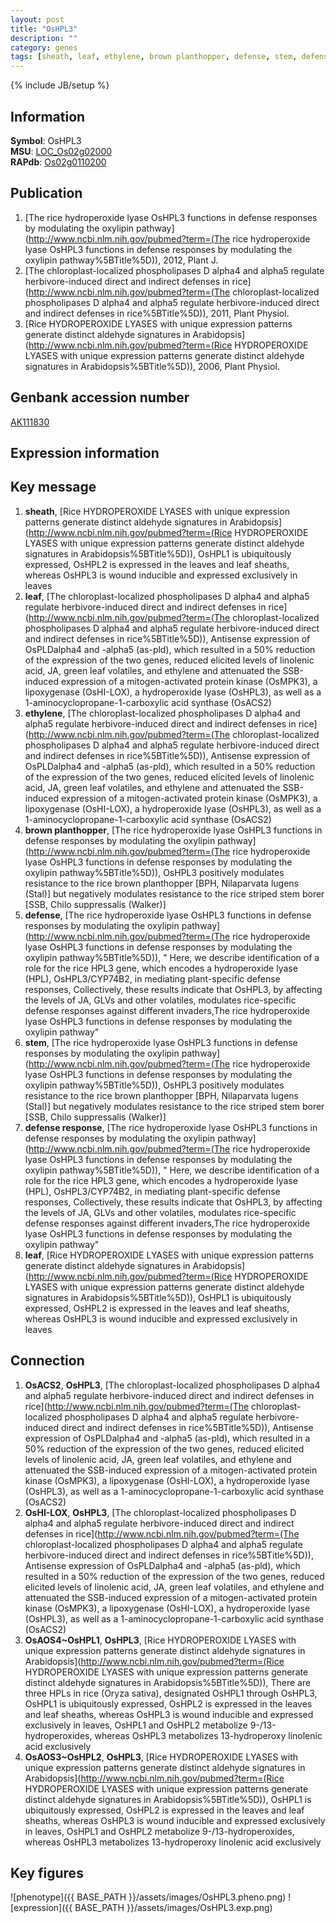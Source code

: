 ```yaml
---
layout: post
title: "OsHPL3"
description: ""
category: genes
tags: [sheath, leaf, ethylene, brown planthopper, defense, stem, defense response, Gene]
---
```

{% include JB/setup %}

## Information
__Symbol__: OsHPL3  
__MSU__: [LOC_Os02g02000](http://rice.plantbiology.msu.edu/cgi-bin/ORF_infopage.cgi?orf=LOC_Os02g02000)  
__RAPdb__: [Os02g0110200](http://rapdb.dna.affrc.go.jp/viewer/gbrowse_details/irgsp1?name=Os02g0110200)  

## Publication
1. [The rice hydroperoxide lyase OsHPL3 functions in defense responses by modulating the oxylipin pathway](http://www.ncbi.nlm.nih.gov/pubmed?term=(The rice hydroperoxide lyase OsHPL3 functions in defense responses by modulating the oxylipin pathway%5BTitle%5D)), 2012, Plant J.
2. [The chloroplast-localized phospholipases D alpha4 and alpha5 regulate herbivore-induced direct and indirect defenses in rice](http://www.ncbi.nlm.nih.gov/pubmed?term=(The chloroplast-localized phospholipases D alpha4 and alpha5 regulate herbivore-induced direct and indirect defenses in rice%5BTitle%5D)), 2011, Plant Physiol.
3. [Rice HYDROPEROXIDE LYASES with unique expression patterns generate distinct aldehyde signatures in Arabidopsis](http://www.ncbi.nlm.nih.gov/pubmed?term=(Rice HYDROPEROXIDE LYASES with unique expression patterns generate distinct aldehyde signatures in Arabidopsis%5BTitle%5D)), 2006, Plant Physiol.

## Genbank accession number
[AK111830](http://www.ncbi.nlm.nih.gov/nuccore/AK111830)

## Expression information

## Key message
1. __sheath__, [Rice HYDROPEROXIDE LYASES with unique expression patterns generate distinct aldehyde signatures in Arabidopsis](http://www.ncbi.nlm.nih.gov/pubmed?term=(Rice HYDROPEROXIDE LYASES with unique expression patterns generate distinct aldehyde signatures in Arabidopsis%5BTitle%5D)),  OsHPL1 is ubiquitously expressed, OsHPL2 is expressed in the leaves and leaf sheaths, whereas OsHPL3 is wound inducible and expressed exclusively in leaves
2. __leaf__, [The chloroplast-localized phospholipases D alpha4 and alpha5 regulate herbivore-induced direct and indirect defenses in rice](http://www.ncbi.nlm.nih.gov/pubmed?term=(The chloroplast-localized phospholipases D alpha4 and alpha5 regulate herbivore-induced direct and indirect defenses in rice%5BTitle%5D)),  Antisense expression of OsPLDalpha4 and -alpha5 (as-pld), which resulted in a 50% reduction of the expression of the two genes, reduced elicited levels of linolenic acid, JA, green leaf volatiles, and ethylene and attenuated the SSB-induced expression of a mitogen-activated protein kinase (OsMPK3), a lipoxygenase (OsHI-LOX), a hydroperoxide lyase (OsHPL3), as well as a 1-aminocyclopropane-1-carboxylic acid synthase (OsACS2)
3. __ethylene__, [The chloroplast-localized phospholipases D alpha4 and alpha5 regulate herbivore-induced direct and indirect defenses in rice](http://www.ncbi.nlm.nih.gov/pubmed?term=(The chloroplast-localized phospholipases D alpha4 and alpha5 regulate herbivore-induced direct and indirect defenses in rice%5BTitle%5D)),  Antisense expression of OsPLDalpha4 and -alpha5 (as-pld), which resulted in a 50% reduction of the expression of the two genes, reduced elicited levels of linolenic acid, JA, green leaf volatiles, and ethylene and attenuated the SSB-induced expression of a mitogen-activated protein kinase (OsMPK3), a lipoxygenase (OsHI-LOX), a hydroperoxide lyase (OsHPL3), as well as a 1-aminocyclopropane-1-carboxylic acid synthase (OsACS2)
4. __brown planthopper__, [The rice hydroperoxide lyase OsHPL3 functions in defense responses by modulating the oxylipin pathway](http://www.ncbi.nlm.nih.gov/pubmed?term=(The rice hydroperoxide lyase OsHPL3 functions in defense responses by modulating the oxylipin pathway%5BTitle%5D)),  OsHPL3 positively modulates resistance to the rice brown planthopper [BPH, Nilaparvata lugens (Stal)] but negatively modulates resistance to the rice striped stem borer [SSB, Chilo suppressalis (Walker)]
5. __defense__, [The rice hydroperoxide lyase OsHPL3 functions in defense responses by modulating the oxylipin pathway](http://www.ncbi.nlm.nih.gov/pubmed?term=(The rice hydroperoxide lyase OsHPL3 functions in defense responses by modulating the oxylipin pathway%5BTitle%5D)), " Here, we describe identification of a role for the rice HPL3 gene, which encodes a hydroperoxide lyase (HPL), OsHPL3/CYP74B2, in mediating plant-specific defense responses, Collectively, these results indicate that OsHPL3, by affecting the levels of JA, GLVs and other volatiles, modulates rice-specific defense responses against different invaders,The rice hydroperoxide lyase OsHPL3 functions in defense responses by modulating the oxylipin pathway"
6. __stem__, [The rice hydroperoxide lyase OsHPL3 functions in defense responses by modulating the oxylipin pathway](http://www.ncbi.nlm.nih.gov/pubmed?term=(The rice hydroperoxide lyase OsHPL3 functions in defense responses by modulating the oxylipin pathway%5BTitle%5D)),  OsHPL3 positively modulates resistance to the rice brown planthopper [BPH, Nilaparvata lugens (Stal)] but negatively modulates resistance to the rice striped stem borer [SSB, Chilo suppressalis (Walker)]
7. __defense response__, [The rice hydroperoxide lyase OsHPL3 functions in defense responses by modulating the oxylipin pathway](http://www.ncbi.nlm.nih.gov/pubmed?term=(The rice hydroperoxide lyase OsHPL3 functions in defense responses by modulating the oxylipin pathway%5BTitle%5D)), " Here, we describe identification of a role for the rice HPL3 gene, which encodes a hydroperoxide lyase (HPL), OsHPL3/CYP74B2, in mediating plant-specific defense responses, Collectively, these results indicate that OsHPL3, by affecting the levels of JA, GLVs and other volatiles, modulates rice-specific defense responses against different invaders,The rice hydroperoxide lyase OsHPL3 functions in defense responses by modulating the oxylipin pathway"
8. __leaf__, [Rice HYDROPEROXIDE LYASES with unique expression patterns generate distinct aldehyde signatures in Arabidopsis](http://www.ncbi.nlm.nih.gov/pubmed?term=(Rice HYDROPEROXIDE LYASES with unique expression patterns generate distinct aldehyde signatures in Arabidopsis%5BTitle%5D)),  OsHPL1 is ubiquitously expressed, OsHPL2 is expressed in the leaves and leaf sheaths, whereas OsHPL3 is wound inducible and expressed exclusively in leaves

## Connection
1. __OsACS2__, __OsHPL3__, [The chloroplast-localized phospholipases D alpha4 and alpha5 regulate herbivore-induced direct and indirect defenses in rice](http://www.ncbi.nlm.nih.gov/pubmed?term=(The chloroplast-localized phospholipases D alpha4 and alpha5 regulate herbivore-induced direct and indirect defenses in rice%5BTitle%5D)),  Antisense expression of OsPLDalpha4 and -alpha5 (as-pld), which resulted in a 50% reduction of the expression of the two genes, reduced elicited levels of linolenic acid, JA, green leaf volatiles, and ethylene and attenuated the SSB-induced expression of a mitogen-activated protein kinase (OsMPK3), a lipoxygenase (OsHI-LOX), a hydroperoxide lyase (OsHPL3), as well as a 1-aminocyclopropane-1-carboxylic acid synthase (OsACS2)
2. __OsHI-LOX__, __OsHPL3__, [The chloroplast-localized phospholipases D alpha4 and alpha5 regulate herbivore-induced direct and indirect defenses in rice](http://www.ncbi.nlm.nih.gov/pubmed?term=(The chloroplast-localized phospholipases D alpha4 and alpha5 regulate herbivore-induced direct and indirect defenses in rice%5BTitle%5D)),  Antisense expression of OsPLDalpha4 and -alpha5 (as-pld), which resulted in a 50% reduction of the expression of the two genes, reduced elicited levels of linolenic acid, JA, green leaf volatiles, and ethylene and attenuated the SSB-induced expression of a mitogen-activated protein kinase (OsMPK3), a lipoxygenase (OsHI-LOX), a hydroperoxide lyase (OsHPL3), as well as a 1-aminocyclopropane-1-carboxylic acid synthase (OsACS2)
3. __OsAOS4~OsHPL1__, __OsHPL3__, [Rice HYDROPEROXIDE LYASES with unique expression patterns generate distinct aldehyde signatures in Arabidopsis](http://www.ncbi.nlm.nih.gov/pubmed?term=(Rice HYDROPEROXIDE LYASES with unique expression patterns generate distinct aldehyde signatures in Arabidopsis%5BTitle%5D)),  There are three HPLs in rice (Oryza sativa), designated OsHPL1 through OsHPL3, OsHPL1 is ubiquitously expressed, OsHPL2 is expressed in the leaves and leaf sheaths, whereas OsHPL3 is wound inducible and expressed exclusively in leaves, OsHPL1 and OsHPL2 metabolize 9-/13-hydroperoxides, whereas OsHPL3 metabolizes 13-hydroperoxy linolenic acid exclusively
4. __OsAOS3~OsHPL2__, __OsHPL3__, [Rice HYDROPEROXIDE LYASES with unique expression patterns generate distinct aldehyde signatures in Arabidopsis](http://www.ncbi.nlm.nih.gov/pubmed?term=(Rice HYDROPEROXIDE LYASES with unique expression patterns generate distinct aldehyde signatures in Arabidopsis%5BTitle%5D)),  OsHPL1 is ubiquitously expressed, OsHPL2 is expressed in the leaves and leaf sheaths, whereas OsHPL3 is wound inducible and expressed exclusively in leaves, OsHPL1 and OsHPL2 metabolize 9-/13-hydroperoxides, whereas OsHPL3 metabolizes 13-hydroperoxy linolenic acid exclusively

## Key figures
![phenotype]({{ BASE_PATH }}/assets/images/OsHPL3.pheno.png)
![expression]({{ BASE_PATH }}/assets/images/OsHPL3.exp.png)


